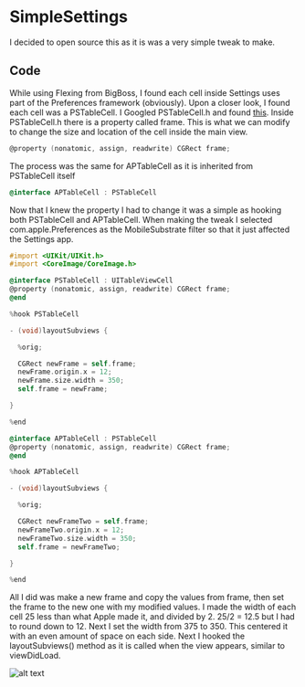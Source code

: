 # SimpleSettings

I decided to open source this as it is was a very simple tweak to make.

## Code

While using Flexing from BigBoss, I found each cell inside Settings uses part of the Preferences framework (obviously). Upon a closer look, I found each cell was a PSTableCell. I Googled PSTableCell.h and found [this](https://github.com/nst/iOS-Runtime-Headers/blob/master/PrivateFrameworks/Preferences.framework/PSTableCell.h "iOS Runtime Headers"). Inside PSTableCell.h there is a property called frame. This is what we can modify to change the size and location of the cell inside the main view. 

```objective-c
@property (nonatomic, assign, readwrite) CGRect frame;
```

The process was the same for APTableCell as it is inherited from PSTableCell itself

```objective-c
@interface APTableCell : PSTableCell
```

Now that I knew the property I had to change it was a simple as hooking both PSTableCell and APTableCell. When making the tweak I selected com.apple.Preferences as the MobileSubstrate filter so that it just affected the Settings app.

```objective-c
#import <UIKit/UIKit.h>
#import <CoreImage/CoreImage.h>

@interface PSTableCell : UITableViewCell
@property (nonatomic, assign, readwrite) CGRect frame;
@end

%hook PSTableCell

- (void)layoutSubviews {

  %orig;

  CGRect newFrame = self.frame;
  newFrame.origin.x = 12;
  newFrame.size.width = 350;
  self.frame = newFrame;

}

%end

@interface APTableCell : PSTableCell
@property (nonatomic, assign, readwrite) CGRect frame;
@end

%hook APTableCell

- (void)layoutSubviews {

  %orig;

  CGRect newFrameTwo = self.frame;
  newFrameTwo.origin.x = 12;
  newFrameTwo.size.width = 350;
  self.frame = newFrameTwo;

}

%end
```

All I did was make a new frame and copy the values from frame, then set the frame to the new one with my modified values. I made the width of each cell 25 less than what Apple made it, and divided by 2. 25/2 = 12.5 but I had to round down to 12. Next I set the width from 375 to 350. This centered it with an even amount of space on each side. Next I hooked the layoutSubviews() method as it is called when the view appears, similar to viewDidLoad.

![alt text](https://github.com/MTACS/MTACS.github.io/blob/master/content/media/simplesettings.jpg "SimpleSettings")
